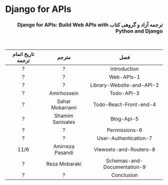 # Django for APIs
<div dir="rtl">

### ترجمه آزاد و گروهی کتاب Django for APIs: Build Web APIs with Python and Django
</br>

</div>

| تاریخ اتمام ترجمه |       مترجم      |             فصل             |
|:-----------------:|:----------------:|:---------------------------:|
|         ?         |         ?        |                introduction |
|         ?         |         ?        |                  Web-APIs-1 |
|         ?         |         ?        |   Library-Website-and-API-2 |
|         ?         |    Amirhossein   |                  Todo-API-3 |
|         ?         |  Sahar Mokarrami |      Todo-React-Front-end-4 |
|         ?         | Shamim Sanisales |                  Blog-Api-5 |
|         ?         |         ?        |               Permissions-6 |
|         ?         |         ?        |       User-Authentication-7 |
|        11/6       | Amirreza Pasandi |      Viewsets-and-Routers-8 |
|         ?         |   Reza Mobaraki  | Schemas-and-Documentation-9 |
|         ?         |         ?        |                  Conclusion |
